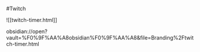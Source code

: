 #Twitch 

![[twitch-timer.html]]

obsidian://open?vault=%F0%9F%AA%A8obsidian%F0%9F%AA%A8&file=Branding%2Ftwitch-timer.html